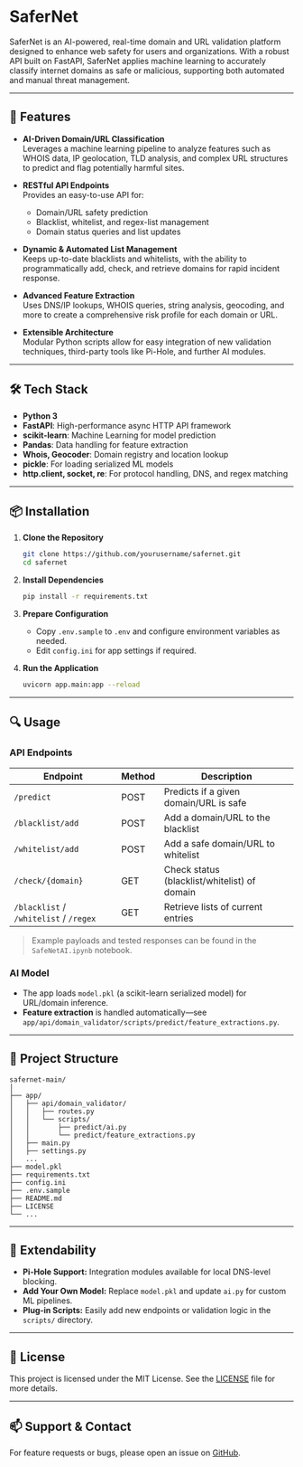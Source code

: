 # SaferNet

SaferNet is an AI-powered, real-time domain and URL validation platform designed to enhance web safety for users and organizations. With a robust API built on FastAPI, SaferNet applies machine learning to accurately classify internet domains as safe or malicious, supporting both automated and manual threat management.

---

## 🚀 Features

- **AI-Driven Domain/URL Classification**  
  Leverages a machine learning pipeline to analyze features such as WHOIS data, IP geolocation, TLD analysis, and complex URL structures to predict and flag potentially harmful sites.

- **RESTful API Endpoints**  
  Provides an easy-to-use API for:
  - Domain/URL safety prediction
  - Blacklist, whitelist, and regex-list management
  - Domain status queries and list updates

- **Dynamic & Automated List Management**  
  Keeps up-to-date blacklists and whitelists, with the ability to programmatically add, check, and retrieve domains for rapid incident response.

- **Advanced Feature Extraction**  
  Uses DNS/IP lookups, WHOIS queries, string analysis, geocoding, and more to create a comprehensive risk profile for each domain or URL.

- **Extensible Architecture**  
  Modular Python scripts allow for easy integration of new validation techniques, third-party tools like Pi-Hole, and further AI modules.

---

## 🛠️ Tech Stack

- **Python 3**
- **FastAPI**: High-performance async HTTP API framework
- **scikit-learn**: Machine Learning for model prediction
- **Pandas**: Data handling for feature extraction
- **Whois, Geocoder**: Domain registry and location lookup
- **pickle**: For loading serialized ML models
- **http.client, socket, re**: For protocol handling, DNS, and regex matching

---

## 📦 Installation

1. **Clone the Repository**
   ```bash
   git clone https://github.com/yourusername/safernet.git
   cd safernet
   ```

2. **Install Dependencies**

   ```bash
   pip install -r requirements.txt
   ```

3. **Prepare Configuration**

   * Copy `.env.sample` to `.env` and configure environment variables as needed.
   * Edit `config.ini` for app settings if required.

4. **Run the Application**

   ```bash
   uvicorn app.main:app --reload
   ```

---

## 🔍 Usage

### **API Endpoints**

| Endpoint                               | Method | Description                                  |
| -------------------------------------- | ------ | -------------------------------------------- |
| `/predict`                             | POST   | Predicts if a given domain/URL is safe       |
| `/blacklist/add`                       | POST   | Add a domain/URL to the blacklist            |
| `/whitelist/add`                       | POST   | Add a safe domain/URL to whitelist           |
| `/check/{domain}`                      | GET    | Check status (blacklist/whitelist) of domain |
| `/blacklist` / `/whitelist` / `/regex` | GET    | Retrieve lists of current entries            |

> Example payloads and tested responses can be found in the `SafeNetAI.ipynb` notebook.

### **AI Model**

* The app loads `model.pkl` (a scikit-learn serialized model) for URL/domain inference.
* **Feature extraction** is handled automatically—see `app/api/domain_validator/scripts/predict/feature_extractions.py`.

---

## 📂 Project Structure

```
safernet-main/
│
├── app/
│   ├── api/domain_validator/
│   │   ├── routes.py
│   │   └── scripts/
│   │       ├── predict/ai.py
│   │       └── predict/feature_extractions.py
│   ├── main.py
│   ├── settings.py
│   ...
├── model.pkl
├── requirements.txt
├── config.ini
├── .env.sample
├── README.md
├── LICENSE
└── ...
```

---

## 🤖 Extendability

* **Pi-Hole Support:** Integration modules available for local DNS-level blocking.
* **Add Your Own Model:** Replace `model.pkl` and update `ai.py` for custom ML pipelines.
* **Plug-in Scripts:** Easily add new endpoints or validation logic in the `scripts/` directory.

---

## 📝 License

This project is licensed under the MIT License.
See the [LICENSE](LICENSE) file for more details.

---

## 📫 Support & Contact

For feature requests or bugs, please open an issue on [GitHub](https://github.com/Chathuraje/safernet/issues).
